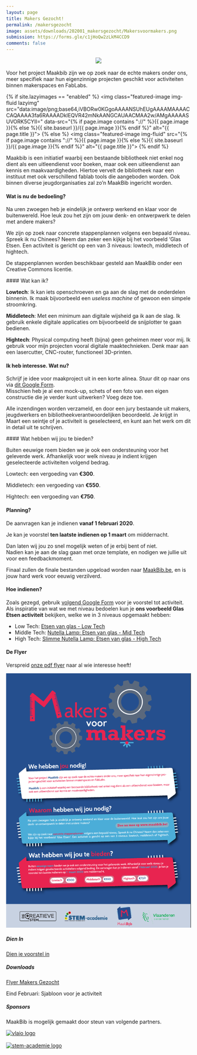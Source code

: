 ```yaml
---
layout: page
title: Makers Gezocht!
permalink: /makersgezocht
image: assets/downloads/202001_makersgezocht/Makersvoormakers.png
submission: https://forms.gle/c1jHoQw2zLkM4CCD9
comments: false
---
```



<div class="row justify-content-between">
<div class="col-md-8 pr-5" markdown="1">

<div style="text-align: center">
<a href="https://forms.gle/c1jHoQw2zLkM4CCD9"><img src="{{ site.baseurl }}/assets/images/submit.svg"></a>
</div>

Voor het project Maakbib zijn we op zoek naar de echte makers onder ons, meer specifiek naar hun eigenzinnige projecten geschikt voor activiteiten binnen makerspaces en FabLabs. 

{% if site.lazyimages == "enabled" %}
<img class="featured-image img-fluid lazyimg" src="data:image/png;base64,iVBORw0KGgoAAAANSUhEUgAAAAMAAAACCAQAAAA3fa6RAAAADklEQVR42mNkAANGCAUAACMAA2w/AMgAAAAASUVORK5CYII=" data-src="{% if page.image contains "://" %}{{ page.image }}{% else %}{{ site.baseurl }}/{{ page.image }}{% endif %}" alt="{{ page.title }}">
{% else %}
<img class="featured-image img-fluid" src="{% if page.image contains "://" %}{{ page.image }}{% else %}{{ site.baseurl }}/{{ page.image }}{% endif %}" alt="{{ page.title }}">
{% endif %}
            

Maakbib is een initiatief waarbij een bestaande bibliotheek niet enkel nog dient als een uitleendienst voor boeken, maar ook een uitleendienst aan kennis en maakvaardigheden. Hiertoe vervelt de bibliotheek naar een instituut met ook verschillend fablab tools die aangeboden worden. Ook binnen diverse jeugdorganisaties zal zo’n MaakBib ingericht worden.


<!--p class="mb-5"><img class="shadow-lg" src="{{site.baseurl}}/assets/images/mediumish-jekyll-template.png" alt="jekyll template mediumish" /></p-->

#### Wat is nu de bedoeling?

Na uren zwoegen heb je eindelijk je ontwerp werkend en klaar voor de buitenwereld. Hoe leuk zou het zijn om jouw denk- en ontwerpwerk te delen met andere makers? 

We zijn op zoek naar concrete stappenplannen volgens een bepaald niveau. Spreek ik nu Chinees? Neem dan zeker een kijkje bij het voorbeeld ‘Glas Etsen. Een activiteit is gericht op een van 3 niveaus: lowtech, middletech of hightech. 

De stappenplannen worden beschikbaar gesteld aan MaakBib onder een Creative Commons licentie.

<div class="border_boxmaakbib02_img" markdown="1">
#### Wat kan ik? 

__Lowtech__: Ik kan iets openschroeven en ga aan de slag met de onderdelen binnenin. Ik maak bijvoorbeeld een _useless machine_ of gewoon een simpele stroomkring. 

__Middletech__: Met een minimum aan digitale wijsheid ga ik aan de slag. Ik gebruik enkele digitale applicaties om bijvoorbeeld de snijplotter te gaan bedienen. 

__Hightech__: Physical computing heeft (bijna) geen geheimen meer voor mij. Ik gebruik voor mijn projecten vooral digitale maaktechnieken. Denk maar aan een lasercutter, CNC-router, functioneel 3D-printen.
</div>

#### Ik heb interesse. Wat nu?

Schrijf je idee voor maakproject uit in een korte alinea. Stuur dit op naar ons via <a href="https://forms.gle/c1jHoQw2zLkM4CCD9">dit Google Form</a>. <br />
Misschien heb je al een mock-up, schets of een foto van een eigen constructie die je verder kunt uitwerken? Voeg deze toe. 

Alle inzendingen worden verzameld, en door een jury bestaande uit makers, jeugdwerkers en bibliotheekverantwoordelijken beoordeeld. Je krijgt in Maart een seintje of je activiteit is geselecteerd, en kunt aan het werk om dit in detail uit te schrijven.  


<div class="border_boxmaakbib03_img" markdown="1">
#### Wat hebben wij jou te bieden?

Buiten eeuwige roem bieden we je ook een ondersteuning voor het geleverde werk. Afhankelijk voor welk niveau je indient krijgen geselecteerde activiteiten volgend bedrag. 

Lowtech: een vergoeding van __€300__.

Middletech: een vergoeding van __€550__.

Hightech: een vergoeding van __€750__.
</div>

#### Planning?

De aanvragen kan je indienen __vanaf 1 februari 2020__.

Je kan je voorstel __ten laatste indienen op 1 maart__ om middernacht. 

Dan laten wij jou zo snel mogelijk weten of je erbij bent of niet. <br />
Nadien kan je aan de slag gaan met onze template, en nodigen we jullie uit voor een feedbackmoment. 

Finaal zullen de finale bestanden upgeload worden naar [MaakBib.be](/), en is jouw hard werk voor eeuwig verzilverd. 


#### Hoe indienen?

Zoals gezegd, gebruik <a href="https://forms.gle/c1jHoQw2zLkM4CCD9">volgend Google Form</a> voor je voorstel tot activiteit. <br />
Als inspiratie van wat we met niveau bedoelen kun je __ons voorbeeld Glas Etsen activiteit__ bekijken, welke we in 3 niveaus opgemaakt hebben:

* Low Tech: [Etsen van glas - Low Tech](http://maakbib.be/etsen-van-glas-low-tech/)
* Middle Tech: [Nutella Lamp: Etsen van glas - Mid Tech](http://maakbib.be/etsen-van-glas-mid-tech/)
* High Tech: [Slimme Nutella Lamp: Etsen van glas - High Tech](http://maakbib.be/etsen-van-glas-high-tech/)

#### De Flyer

Verspreid [onze pdf flyer]({{site.baseurl}}/assets/downloads/202001_makersgezocht/Flyer_makersvoormakers_finaal.pdf) naar al wie interesse heeft!

![flyer](assets/downloads/202001_makersgezocht/flyer.png)

</div>

<div class="col-md-4">

<div class="sticky-top sticky-top-80"  markdown="1">
<h5>Dien In</h5>
<a href="https://forms.gle/c1jHoQw2zLkM4CCD9">Dien je voorstel in </a>

<h5>Downloads</h5>

<a target="_blank" href="{{site.baseurl}}/assets/downloads/202001_makersgezocht/Flyer_makersvoormakers_finaal.pdf">Flyer Makers Gezocht</a>

<!--a target="_blank" href="{{site.baseurl}}/assets/downloads/202001_makersgezocht/Maker voor maker sjabloon.pptx">Activiteiten Sjabloon</a-->

Eind Februari: Sjabloon voor je activiteit

<h5>Sponsors</h5>

<p>MaakBib is mogelijk gemaakt door steun van volgende partners.
  <!--a target="_blank" href="https://github.com/wowthemesnet/mediumish-theme-jekyll">Mediumish <i class="fab fa-github"></i></a--> </p>
<a target="_blank" href="http://vlaio.be"><img class="shadow-lg" src="{{site.baseurl}}/assets/images/sponsors/vlaio.png" alt="vlaio logo" /></a>
<br />
<br />
<a target="_blank" href="http://stem-academie.be"><img class="shadow-lg" src="{{site.baseurl}}/assets/images/sponsors/logoSTEMAcademie.png" alt="stem-academie logo" /></a>

</div>
</div>
</div>

